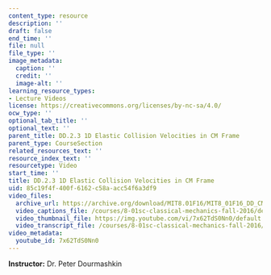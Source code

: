 ```yaml
---
content_type: resource
description: ''
draft: false
end_time: ''
file: null
file_type: ''
image_metadata:
  caption: ''
  credit: ''
  image-alt: ''
learning_resource_types:
- Lecture Videos
license: https://creativecommons.org/licenses/by-nc-sa/4.0/
ocw_type: ''
optional_tab_title: ''
optional_text: ''
parent_title: DD.2.3 1D Elastic Collision Velocities in CM Frame
parent_type: CourseSection
related_resources_text: ''
resource_index_text: ''
resourcetype: Video
start_time: ''
title: DD.2.3 1D Elastic Collision Velocities in CM Frame
uid: 85c19f4f-400f-6162-c58a-acc54f6a3df9
video_files:
  archive_url: https://archive.org/download/MIT8.01F16/MIT8_01F16_DD_CMframe3_360p.mp4
  video_captions_file: /courses/8-01sc-classical-mechanics-fall-2016/dee7e4c37d6750bf90e0affee1d42815_7x62TdS0Nn0.vtt
  video_thumbnail_file: https://img.youtube.com/vi/7x62TdS0Nn0/default.jpg
  video_transcript_file: /courses/8-01sc-classical-mechanics-fall-2016/8bcbc9ee40f64fd85e027049932b43e1_7x62TdS0Nn0.pdf
video_metadata:
  youtube_id: 7x62TdS0Nn0
---
```

**Instructor:** Dr. Peter Dourmashkin